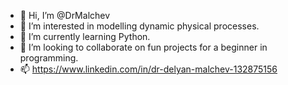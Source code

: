 - 👋 Hi, I’m @DrMalchev
- 👀 I’m interested in modelling dynamic physical processes.
- 🌱 I’m currently learning Python.
- 💞️ I’m looking to collaborate on fun projects for a beginner in programming.
- 📫 https://www.linkedin.com/in/dr-delyan-malchev-132875156

<!---
DrMalchev/DrMalchev is a ✨ special ✨ repository because its `README.md` (this file) appears on your GitHub profile.
You can click the Preview link to take a look at your changes.
--->
